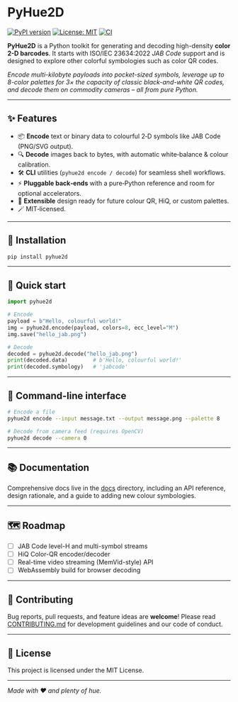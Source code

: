 # PyHue2D

[![PyPI version](https://img.shields.io/pypi/v/pyhue2d.svg)](https://pypi.org/project/pyhue2d/)
[![License: MIT](https://img.shields.io/badge/License-MIT-yellow.svg)](LICENSE)
[![CI](https://github.com/<username>/pyhue2d/actions/workflows/ci.yml/badge.svg)](https://github.com/<username>/pyhue2d/actions)

**PyHue2D** is a Python toolkit for generating and decoding high-density **color 2-D barcodes**. It starts with ISO/IEC 23634:2022 *JAB Code* support and is designed to explore other colorful symbologies such as color QR codes.

*Encode multi-kilobyte payloads into pocket-sized symbols, leverage up to 8-color palettes for 3× the capacity of classic black-and-white QR codes, and decode them on commodity cameras – all from pure Python.*

---

## ✨ Features

* 📦 **Encode** text or binary data to colourful 2‑D symbols like JAB Code (PNG/SVG output).
* 🔍 **Decode** images back to bytes, with automatic white‑balance & colour calibration.
* 🛠️ **CLI** utilities (`pyhue2d encode / decode`) for seamless shell workflows.
* ⚡ **Pluggable back‑ends** with a pure‑Python reference and room for optional accelerators.
* 🌈 **Extensible** design ready for future colour QR, HiQ, or custom palettes.
* 🪄 MIT‑licensed.

---

## 🚀 Installation

```bash
pip install pyhue2d
```

---

## 🏁 Quick start

```python
import pyhue2d

# Encode
payload = b"Hello, colourful world!"
img = pyhue2d.encode(payload, colors=8, ecc_level="M")
img.save("hello_jab.png")

# Decode
decoded = pyhue2d.decode("hello_jab.png")
print(decoded.data)        # b'Hello, colourful world!'
print(decoded.symbology)   # 'jabcode'
```

---

## 🔧 Command-line interface

```bash
# Encode a file
pyhue2d encode --input message.txt --output message.png --palette 8

# Decode from camera feed (requires OpenCV)
pyhue2d decode --camera 0
```

---

## 📚 Documentation

Comprehensive docs live in the [docs](docs/) directory, including an API reference, design rationale, and a guide to adding new colour symbologies.

---

## 🗺️ Roadmap

* [ ] JAB Code level-H and multi-symbol streams
* [ ] HiQ Color-QR encoder/decoder
* [ ] Real-time video streaming (MemVid-style) API
* [ ] WebAssembly build for browser decoding

---

## 🤝 Contributing

Bug reports, pull requests, and feature ideas are **welcome**! Please read [CONTRIBUTING.md](CONTRIBUTING.md) for development guidelines and our code of conduct.

---

## 📝 License

This project is licensed under the MIT License.

---

*Made with ❤️ and plenty of hue.*
